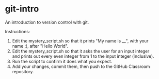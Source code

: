 # git-intro
An introduction to version control with git.

Instructions:
1. Edit the mystery_script.sh so that it prints "My name is __", with your name ;), after "Hello World". 
2. Edit the mystery_script.sh so that it asks the user for an input integer and prints out every even integer from 1 to the input integer (inclusive).
3. Run the script to confirm it does what you expect.
4. Add your changes, commit them, then push to the GitHub Classroom repository.



